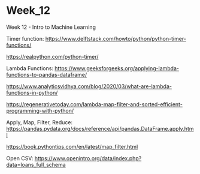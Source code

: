 # Week_12
Week 12 - Intro to Machine Learning

Timer function: 
https://www.delftstack.com/howto/python/python-timer-functions/

https://realpython.com/python-timer/

Lambda Functions:
https://www.geeksforgeeks.org/applying-lambda-functions-to-pandas-dataframe/

https://www.analyticsvidhya.com/blog/2020/03/what-are-lambda-functions-in-python/

https://regenerativetoday.com/lambda-map-filter-and-sorted-efficient-programming-with-python/

Apply, Map, Filter, Reduce:
https://pandas.pydata.org/docs/reference/api/pandas.DataFrame.apply.html

https://book.pythontips.com/en/latest/map_filter.html

Open CSV:
https://www.openintro.org/data/index.php?data=loans_full_schema